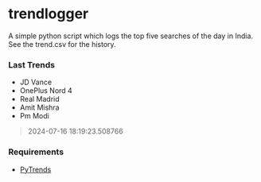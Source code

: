 # trendlogger
A simple python script which logs the top five searches of the day in India.<br>See the trend.csv for the history.<br>

<!-- Last Trends -->
### Last Trends
* JD Vance
* OnePlus Nord 4
* Real Madrid
* Amit Mishra
* Pm Modi
> 2024-07-16 18:19:23.508766

<!-- Requirements -->
### Requirements
* [PyTrends](https://github.com/dreyco676/pytrends)
